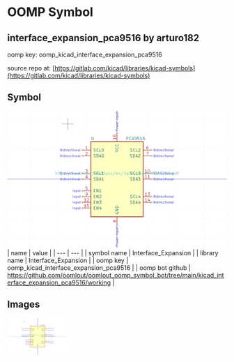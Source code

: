 # OOMP Symbol  
## interface_expansion_pca9516  by arturo182  
  
oomp key: oomp_kicad_interface_expansion_pca9516  
  
source repo at: [https://gitlab.com/kicad/libraries/kicad-symbols](https://gitlab.com/kicad/libraries/kicad-symbols)  
## Symbol  
  
[![working.png](working_600.png)](working.png)  
| name | value | 
| --- | --- | 
| symbol name | Interface_Expansion | 
| library name | Interface_Expansion | 
| oomp key | oomp_kicad_interface_expansion_pca9516 | 
| oomp bot github | https://github.com/oomlout/oomlout_oomp_symbol_bot/tree/main/kicad_interface_expansion_pca9516/working | 
## Images  
  
[![working.png](working_140.png)](working.png)  
